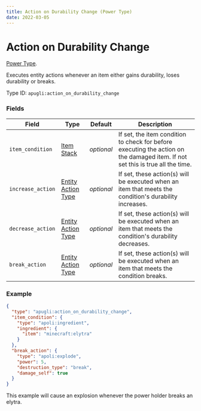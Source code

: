 ```yaml
---
title: Action on Durability Change (Power Type)
date: 2022-03-05
---
```


# Action on Durability Change

[Power Type](../power_types.md).

Executes entity actions whenever an item either gains durability, loses durability or breaks.

Type ID: `apugli:action_on_durability_change`

### Fields

Field  | Type | Default | Description
-------|------|---------|-------------
`item_condition` | [Item Stack](https://origins.readthedocs.io/en/latest/types/data_types/item_stack/) | *optional* | If set, the item condition to check for before executing the action on the damaged item. If not set this is true all the time.
`increase_action` | [Entity Action Type](https://origins.readthedocs.io/en/latest/types/entity_action_types) | *optional* | If set, these action(s) will be executed when an item that meets the condition's durability increases.
`decrease_action` | [Entity Action Type](https://origins.readthedocs.io/en/latest/types/entity_action_types) | *optional* | If set, these action(s) will be executed when an item that meets the condition's durability decreases.
`break_action` | [Entity Action Type](https://origins.readthedocs.io/en/latest/types/entity_action_types) | *optional* | If set, these action(s) will be executed when an item that meets the condition breaks.

### Example
```json
{
  "type": "apugli:action_on_durability_change",
  "item_condition": {
    "type": "apoli:ingredient",
    "ingredient": {
      "item": "minecraft:elytra"
    }
  },
  "break_action": {
    "type": "apoli:explode",
    "power": 5,
    "destruction_type": "break",
    "damage_self": true
  }
}
```
This example will cause an explosion whenever the power holder breaks an elytra.